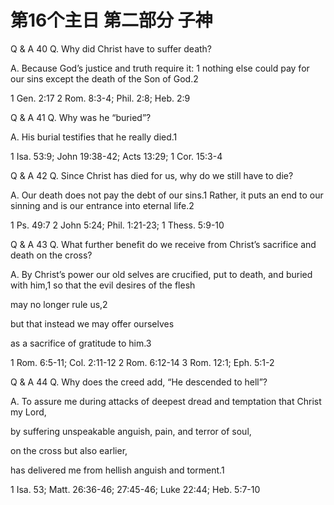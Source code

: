 # 第16个主日 第二部分 子神

Q & A 40
Q. Why did Christ have to suffer death?

A. Because God’s justice and truth require it: 1
nothing else could pay for our sins
except the death of the Son of God.2

1 Gen. 2:17
2 Rom. 8:3-4; Phil. 2:8; Heb. 2:9

Q & A 41
Q. Why was he “buried”?

A. His burial testifies
that he really died.1

1 Isa. 53:9; John 19:38-42; Acts 13:29; 1 Cor. 15:3-4

Q & A 42
Q. Since Christ has died for us,
why do we still have to die?

A. Our death does not pay the debt of our sins.1
Rather, it puts an end to our sinning
and is our entrance into eternal life.2

1 Ps. 49:7
2 John 5:24; Phil. 1:21-23; 1 Thess. 5:9-10

Q & A 43
Q. What further benefit do we receive
from Christ’s sacrifice and death on the cross?

A. By Christ’s power
our old selves are crucified, put to death, and buried with him,1
so that the evil desires of the flesh

may no longer rule us,2

but that instead we may offer ourselves

as a sacrifice of gratitude to him.3

1 Rom. 6:5-11; Col. 2:11-12
2 Rom. 6:12-14
3 Rom. 12:1; Eph. 5:1-2

Q & A 44
Q. Why does the creed add,
“He descended to hell”?

A. To assure me during attacks of deepest dread and temptation
that Christ my Lord,

by suffering unspeakable anguish, pain, and terror of soul,

on the cross but also earlier,

has delivered me from hellish anguish and torment.1

1 Isa. 53; Matt. 26:36-46; 27:45-46; Luke 22:44; Heb. 5:7-10
